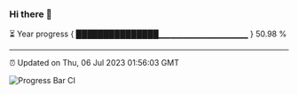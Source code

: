 ### Hi there 👋

⏳ Year progress { ███████████████▁▁▁▁▁▁▁▁▁▁▁▁▁▁▁ } 50.98 %

---

⏰ Updated on Thu, 06 Jul 2023 01:56:03 GMT

![Progress Bar CI](https://github.com/ZhaoGui/ZhaoGui/workflows/Progress%20Bar%20CI/badge.svg)
